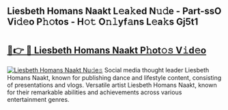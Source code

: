 ## Liesbeth Homans Naakt L𝚎a𝚔ed N𝚞𝚍e - Part-ssO Vi𝚍𝚎o P𝚑𝚘tos - H𝚘𝚝 O𝚗𝚕yf𝚊ns L𝚎a𝚔s Gj5t1

# <h2><a href="http://kfcj56.oniu.top/?m=Liesbeth+Homans+Naakt">🔗👉 🔴 Liesbeth Homans Naakt P𝚑ot𝚘𝚜 V𝚒d𝚎o</a></h2>

[![Liesbeth Homans Naakt Nu𝚍e𝚜](https://i.imgur.com/0qMVB7G.gif)](http://kfcj56.oniu.top/?m=Liesbeth+Homans+Naakt)
Social media thought leader Liesbeth Homans Naakt, known for publishing dance and lifestyle content, consisting of presentations and vlogs. Versatile artist Liesbeth Homans Naakt, known for their remarkable abilities and achievements across various entertainment genres.  
